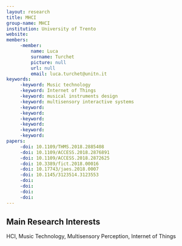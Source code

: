 ```yaml
---
layout: research
title: MHCI
group-name: MHCI
institution: University of Trento
website: 
members: 
	 -member: 
		 name: Luca
		 surname: Turchet
		 picture: null
		 url: null
		 email: luca.turchet@unitn.it
keywords: 
	 -keyword: Music technology
	 -keyword: Internet of Things
	 -keyword: musical instruments design
	 -keyword: multisensory interactive systems
	 -keyword: 
	 -keyword: 
	 -keyword: 
	 -keyword: 
	 -keyword: 
	 -keyword: 
papers: 
	 -doi: 10.1109/THMS.2018.2885408
	 -doi: 10.1109/ACCESS.2018.2876891
	 -doi: 10.1109/ACCESS.2018.2872625
	 -doi: 10.3389/fict.2018.00016
	 -doi: 10.17743/jaes.2018.0007
	 -doi: 10.1145/3123514.3123553
	 -doi: 
	 -doi: 
	 -doi: 
	 -doi: 
---
```



## Main Research Interests
HCI, Music Technology, Multisensory Perception, Internet of Things